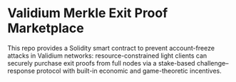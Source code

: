 # Validium Merkle Exit Proof Marketplace
This repo provides a Solidity smart contract to prevent account-freeze attacks in Validium networks: resource-constrained light clients can securely purchase exit proofs from full nodes via a stake-based challenge–response protocol with built-in economic and game-theoretic incentives.
